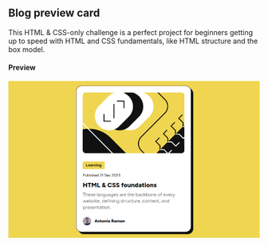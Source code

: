 ## Blog preview card

This HTML & CSS-only challenge is a perfect project for beginners getting up to speed with HTML and CSS fundamentals, like HTML structure and the box model.

#### Preview
<img src="preview.png"> 
